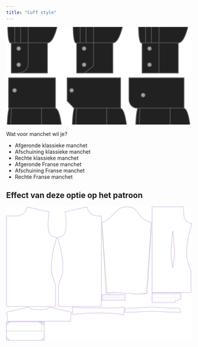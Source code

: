 ```yaml
---
title: "Cuff style"
---
```


![Stijl manchet](cuffstyle.svg)

Wat voor manchet wil je?

- Afgeronde klassieke manchet
- Afschuining klassieke manchet
- Rechte klassieke manchet
- Afgeronde Franse manchet
- Afschuining Franse manchet
- Rechte Franse manchet

## Effect van deze optie op het patroon

![Deze afbeelding toont het effect van deze optie door meerdere varianten die een andere waarde hebben voor deze optie te vervangen](simon_cuffstyle_sample.svg "Effect of this option on the pattern")
